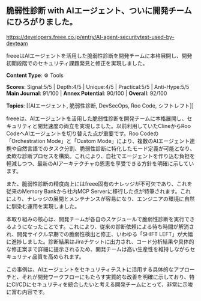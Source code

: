 ## 脆弱性診断 with AIエージェント、ついに開発チームにひろがりました。

https://developers.freee.co.jp/entry/AI-agent-securitytest-used-by-devteam

freeeはAIエージェントを活用した脆弱性診断を開発チームに本格展開し、開発初期段階でのセキュリティ課題発見と修正を実現しました。

**Content Type**: ⚙️ Tools

**Scores**: Signal:5/5 | Depth:4/5 | Unique:4/5 | Practical:5/5 | Anti-Hype:5/5
**Main Journal**: 91/100 | **Annex Potential**: 90/100 | **Overall**: 92/100

**Topics**: [[AIエージェント, 脆弱性診断, DevSecOps, Roo Code, シフトレフト]]

freeeは、AIエージェントを活用した脆弱性診断を開発チームに本格展開し、セキュリティと開発速度の両立を実現しました。以前利用していたClineからRoo CodeへAIエージェントを切り替えた点が重要です。Roo Codeの「Orchestration Mode」と「Custom Mode」により、複数のAIエージェント連携や自然言語でのタスク分割、脆弱性診断に特化したモード定義が可能となり、柔軟な診断プロセスを構築。これにより、自社でエージェントを作り込む負担を軽減しつつ、最新のAIアーキテクチャの恩恵を享受できる方針を明確に示しています。

また、脆弱性診断の精度向上にはfreee固有のナレッジが不可欠であり、これを従来のMemory Bankから社内MCP Serverに移行した点が特筆されます。これにより、ナレッジの展開とメンテナンスが容易になり、エンジニアの環境に自然に馴染む運用を実現しました。

本取り組みの核心は、開発チームが各自のスケジュールで脆弱性診断を実行できるようになったことです。これにより、従来の診断依頼による待ち時間が解消され、開発サイクル早期での脆弱性検出と修正、いわゆる「SHIFT LEFT」が大幅に進捗しました。診断結果はJiraチケットに出力され、コード分析結果や具体的な修正案まで詳細に提示されるため、開発チームは高い生産性を維持しながらセキュリティ品質を高められます。

この事例は、AIエージェントをセキュリティテストに活用する具体的なアプローチと、それが開発ワークフローにもたらす実質的な改善を明確に示しており、特にCI/CDにセキュリティを統合したいと考える開発チームにとって、非常に示唆に富む内容です。